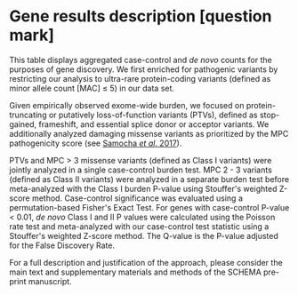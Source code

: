 # Gene results description [question mark]

This table displays aggregated case-control and _de novo_ counts for the purposes of gene discovery. We first enriched for pathogenic variants by restricting our analysis to ultra-rare protein-coding variants (defined as minor allele count [MAC] ≤ 5) in our data set.  

Given empirically observed exome-wide burden, we focused on protein-truncating or putatively loss-of-function variants (PTVs), defined as stop-gained, frameshift, and essential splice donor or acceptor variants. We additionally analyzed damaging missense variants as prioritized by the MPC pathogenicity score (see [Samocha _et al_. 2017](https://www.biorxiv.org/content/10.1101/148353v1)).   

PTVs and MPC > 3 missense variants (defined as Class I variants) were jointly analyzed in a single case-control burden test. MPC 2 - 3 variants (defined as Class II variants) were analyzed in a separate burden test before meta-analyzed with the Class I burden P-value using Stouffer's weighted Z-score method. Case-control significance was evaluated using a permutation-based Fisher's Exact Test. For genes with case-control P-value < 0.01, _de novo_ Class I and II P values were calculated using the Poisson rate test and meta-analyzed with our case-control test statistic using a Stouffer's weighted Z-score method. The Q-value is the P-value adjusted for the False Discovery Rate.

For a full description and justification of the approach, please consider the main text and supplementary materials and methods of the SCHEMA pre-print manuscript.  
